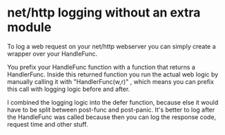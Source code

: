 # net/http logging without an extra module

To log a web request on your net/http webserver you can simply create a wrapper over your HandleFunc.

You prefix your HandleFunc function with a function that returns a HandlerFunc. Inside this returned function you run the actual web logic by manually calling it with "HandlerFunc(w,r)" , which means you can prefix this call with logging logic before and after.

I combined the logging logic into the defer function, because else it would have to be split between post-func and post-panic. It's better to log after the HandleFunc was called because then you can log the response code, request time and other stuff.
